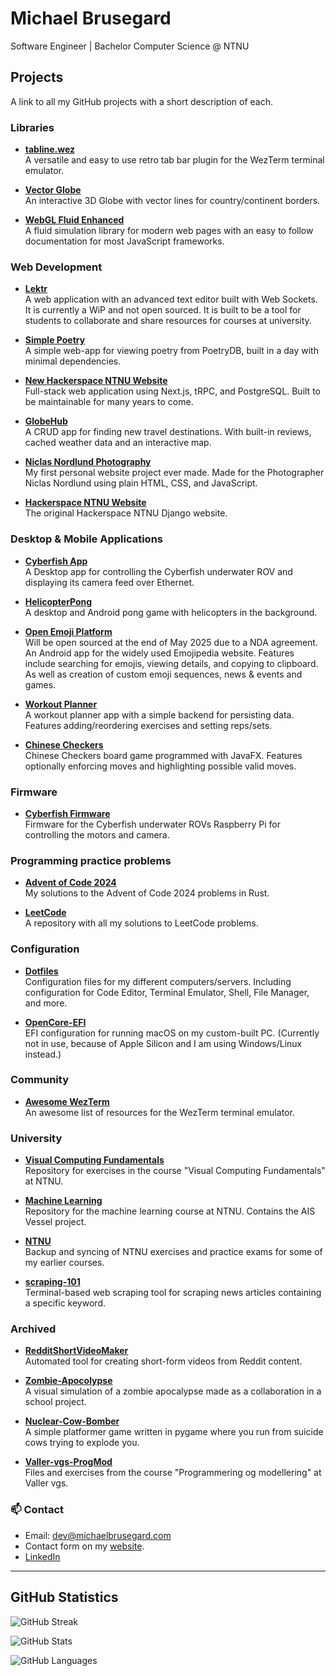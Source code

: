 # Michael Brusegard

Software Engineer | Bachelor Computer Science @ NTNU

## Projects

A link to all my GitHub projects with a short description of each.

### Libraries

- **[tabline.wez](https://github.com/michaelbrusegard/tabline.wez)**  
  A versatile and easy to use retro tab bar plugin for the WezTerm terminal emulator.

- **[Vector Globe](https://github.com/michaelbrusegard/vector-globe)**  
  An interactive 3D Globe with vector lines for country/continent borders.

- **[WebGL Fluid Enhanced](https://github.com/michaelbrusegard/WebGL-Fluid-Enhanced)**  
  A fluid simulation library for modern web pages with an easy to follow documentation for most JavaScript frameworks.

### Web Development

- **[Lektr](https://github.com/Lektr/website)**  
  A web application with an advanced text editor built with Web Sockets. It is currently a WiP and not open sourced. It is built to be a tool for students to collaborate and share resources for courses at university.

- **[Simple Poetry](https://github.com/michaelbrusegard/simple-poetry)**  
  A simple web-app for viewing poetry from PoetryDB, built in a day with minimal dependencies.

- **[New Hackerspace NTNU Website](https://github.com/hackerspace-ntnu/website-next)**  
  Full-stack web application using Next.js, tRPC, and PostgreSQL. Built to be maintainable for many years to come.

- **[GlobeHub](https://github.com/michaelbrusegard/Globehub)**  
  A CRUD app for finding new travel destinations. With built-in reviews, cached weather data and an interactive map.

- **[Niclas Nordlund Photography](https://github.com/michaelbrusegard/NiclasNordlundPhotography)**  
  My first personal website project ever made. Made for the Photographer Niclas Nordlund using plain HTML, CSS, and JavaScript.

- **[Hackerspace NTNU Website](https://github.com/hackerspace-ntnu/website)**  
  The original Hackerspace NTNU Django website.

### Desktop & Mobile Applications

- **[Cyberfish App](https://github.com/Lektr/cyberfish-app)**  
  A Desktop app for controlling the Cyberfish underwater ROV and displaying its camera feed over Ethernet.

- **[HelicopterPong](https://github.com/michaelbrusegard/HelicopterPong)**  
  A desktop and Android pong game with helicopters in the background.

- **[Open Emoji Platform](https://github.com/ITP2-G15/OpenEmojiPlatform)**  
  Will be open sourced at the end of May 2025 due to a NDA agreement. An Android app for the widely used Emojipedia website. Features include searching for emojis, viewing details, and copying to clipboard. As well as creation of custom emoji sequences, news & events and games.

- **[Workout Planner](https://github.com/michaelbrusegard/WorkoutPlanner)**  
  A workout planner app with a simple backend for persisting data. Features adding/reordering exercises and setting reps/sets.

- **[Chinese Checkers](https://github.com/michaelbrusegard/ChineseCheckers)**  
  Chinese Checkers board game programmed with JavaFX. Features optionally enforcing moves and highlighting possible valid moves.

### Firmware

- **[Cyberfish Firmware](https://github.com/Lektr/cyberfish-firmware)**  
  Firmware for the Cyberfish underwater ROVs Raspberry Pi for controlling the motors and camera.

### Programming practice problems

- **[Advent of Code 2024](https://github.com/michaelbrusegard/advent-of-code-2024)**  
  My solutions to the Advent of Code 2024 problems in Rust.

- **[LeetCode](https://github.com/michaelbrusegard/LeetCode)**  
  A repository with all my solutions to LeetCode problems.

### Configuration

- **[Dotfiles](https://github.com/michaelbrusegard/dotfiles)**  
  Configuration files for my different computers/servers. Including configuration for Code Editor, Terminal Emulator, Shell, File Manager, and more.

- **[OpenCore-EFI](https://github.com/michaelbrusegard/OpenCore-EFI)**  
  EFI configuration for running macOS on my custom-built PC. (Currently not in use, because of Apple Silicon and I am using Windows/Linux instead.)

### Community

- **[Awesome WezTerm](https://github.com/michaelbrusegard/awesome-wezterm)**  
  An awesome list of resources for the WezTerm terminal emulator.

### University

- **[Visual Computing Fundamentals](https://github.com/michaelbrusegard/visual-computing-fundamentals)**  
Repository for exercises in the course "Visual Computing Fundamentals" at NTNU.

- **[Machine Learning](https://github.com/michaelbrusegard/machine-learning)**  
  Repository for the machine learning course at NTNU. Contains the AIS Vessel project.

- **[NTNU](https://github.com/michaelbrusegard/NTNU)**  
  Backup and syncing of NTNU exercises and practice exams for some of my earlier courses.

- **[scraping-101](https://github.com/michaelbrusegard/scraping-101)**  
  Terminal-based web scraping tool for scraping news articles containing a specific keyword.

### Archived

- **[RedditShortVideoMaker](https://github.com/michaelbrusegard/RedditShortVideoMaker)**  
  Automated tool for creating short-form videos from Reddit content.

- **[Zombie-Apocolypse](https://github.com/michaelbrusegard/Zombie-Apocalypse)**  
  A visual simulation of a zombie apocalypse made as a collaboration in a school project.

- **[Nuclear-Cow-Bomber](https://github.com/michaelbrusegard/Nuclear-Cow-Bomber)**  
  A simple platformer game written in pygame where you run from suicide cows trying to explode you.

- **[Valler-vgs-ProgMod](https://github.com/michaelbrusegard/Valler-vgs-ProgMod)**  
  Files and exercises from the course "Programmering og modellering" at Valler vgs.

### 📫 Contact

- Email: <dev@michaelbrusegard.com>
- Contact form on my [website](https://www.michaelbrusegard.com/#contact).
- [LinkedIn](https://www.linkedin.com/in/michaelbrusegard/)

---

## GitHub Statistics

<p><img align="center" src="https://github-readme-streak-stats.herokuapp.com/?user=michaelbrusegard&theme=github-dark&hide_border=true&date_format=j%20M%5B%20Y%5D&locale=en&count_private=true&exclude_days=Sun%2CSat&excludeDaysLabel=0D1116" alt="GitHub Streak" /></p>
<p><img align="center" src="https://github-readme-stats.vercel.app/api?username=michaelbrusegard&show_icons=true&hide_border=true&theme=github_dark&locale=en" alt="GitHub Stats" /></p>
<p><img align="center" src="https://github-readme-stats.vercel.app/api/top-langs?username=michaelbrusegard&show_icons=true&hide_border=true&theme=github_dark&locale=en" alt="GitHub Languages" /></p>
